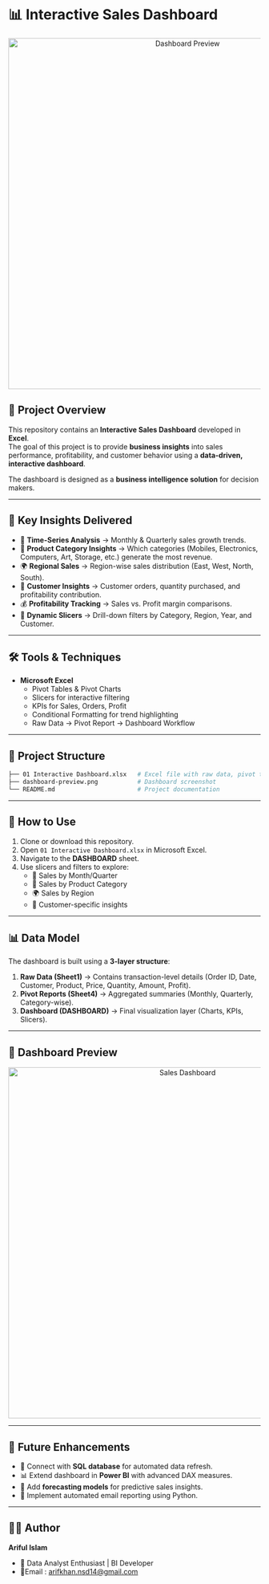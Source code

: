

# 📊 Interactive Sales Dashboard  

<p align="center">
  <img src="dashboard-preview.png" alt="Dashboard Preview" width="700">
</p>  

## 📌 Project Overview  
This repository contains an **Interactive Sales Dashboard** developed in **Excel**.  
The goal of this project is to provide **business insights** into sales performance, profitability, and customer behavior using a **data-driven, interactive dashboard**.  

The dashboard is designed as a **business intelligence solution** for decision makers.  

---

## 🎯 Key Insights Delivered  
- 📅 **Time-Series Analysis** → Monthly & Quarterly sales growth trends.  
- 🛒 **Product Category Insights** → Which categories (Mobiles, Electronics, Computers, Art, Storage, etc.) generate the most revenue.  
- 🌍 **Regional Sales** → Region-wise sales distribution (East, West, North, South).  
- 👥 **Customer Insights** → Customer orders, quantity purchased, and profitability contribution.  
- 💰 **Profitability Tracking** → Sales vs. Profit margin comparisons.  
- 📌 **Dynamic Slicers** → Drill-down filters by Category, Region, Year, and Customer.  

---

## 🛠️ Tools & Techniques  
- **Microsoft Excel**  
  - Pivot Tables & Pivot Charts  
  - Slicers for interactive filtering  
  - KPIs for Sales, Orders, Profit  
  - Conditional Formatting for trend highlighting  
  - Raw Data → Pivot Report → Dashboard Workflow  



---

## 📂 Project Structure  
```bash
├── 01 Interactive Dashboard.xlsx   # Excel file with raw data, pivot tables & dashboard
├── dashboard-preview.png           # Dashboard screenshot
└── README.md                       # Project documentation
```

---

## 🚀 How to Use  
1. Clone or download this repository.  
2. Open `01 Interactive Dashboard.xlsx` in Microsoft Excel.  
3. Navigate to the **DASHBOARD** sheet.  
4. Use slicers and filters to explore:  
   - 📅 Sales by Month/Quarter  
   - 🛒 Sales by Product Category  
   - 🌍 Sales by Region  
   - 👥 Customer-specific insights  

---

## 📊 Data Model  
The dashboard is built using a **3-layer structure**:  

1. **Raw Data (Sheet1)** → Contains transaction-level details (Order ID, Date, Customer, Product, Price, Quantity, Amount, Profit).  
2. **Pivot Reports (Sheet4)** → Aggregated summaries (Monthly, Quarterly, Category-wise).  
3. **Dashboard (DASHBOARD)** → Final visualization layer (Charts, KPIs, Slicers).  

---

## 📸 Dashboard Preview  
<p align="center">
  <img src="dashboard-preview.png" alt="Sales Dashboard" width="700">
</p>  

---

## 🔮 Future Enhancements  
- 🔗 Connect with **SQL database** for automated data refresh.  
- 📊 Extend dashboard in **Power BI** with advanced DAX measures.  
- 🤖 Add **forecasting models** for predictive sales insights.  
- 📧 Implement automated email reporting using Python.  

---

## 👨‍💻 Author  
**Ariful Islam**  
- 💼 Data Analyst Enthusiast | BI Developer   
- 📧Email : arifkhan.nsd14@gmail.com




